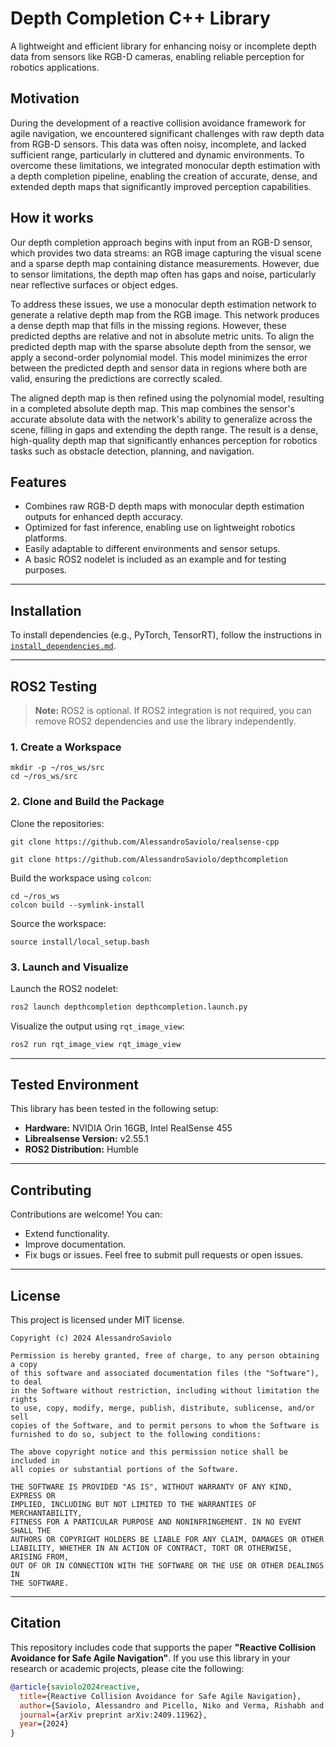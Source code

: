 # Depth Completion C++ Library

A lightweight and efficient library for enhancing noisy or incomplete depth data from sensors like RGB-D cameras, enabling reliable perception for robotics applications.

## Motivation

During the development of a reactive collision avoidance framework for agile navigation, we encountered significant challenges with raw depth data from RGB-D sensors. This data was often noisy, incomplete, and lacked sufficient range, particularly in cluttered and dynamic environments. To overcome these limitations, we integrated monocular depth estimation with a depth completion pipeline, enabling the creation of accurate, dense, and extended depth maps that significantly improved perception capabilities.

## How it works

Our depth completion approach begins with input from an RGB-D sensor, which provides two data streams: an RGB image capturing the visual scene and a sparse depth map containing distance measurements. However, due to sensor limitations, the depth map often has gaps and noise, particularly near reflective surfaces or object edges.

To address these issues, we use a monocular depth estimation network to generate a relative depth map from the RGB image. This network produces a dense depth map that fills in the missing regions. However, these predicted depths are relative and not in absolute metric units. To align the predicted depth map with the sparse absolute depth from the sensor, we apply a second-order polynomial model. This model minimizes the error between the predicted depth and sensor data in regions where both are valid, ensuring the predictions are correctly scaled.

The aligned depth map is then refined using the polynomial model, resulting in a completed absolute depth map. This map combines the sensor's accurate absolute data with the network's ability to generalize across the scene, filling in gaps and extending the depth range. The result is a dense, high-quality depth map that significantly enhances perception for robotics tasks such as obstacle detection, planning, and navigation.

## Features
- Combines raw RGB-D depth maps with monocular depth estimation outputs for enhanced depth accuracy.
- Optimized for fast inference, enabling use on lightweight robotics platforms.
- Easily adaptable to different environments and sensor setups.
- A basic ROS2 nodelet is included as an example and for testing purposes.

---

## Installation

To install dependencies (e.g., PyTorch, TensorRT), follow the instructions in [`install_dependencies.md`](https://github.com/AlessandroSaviolo/depthcompletion/blob/main/install_dependencies.md).

---

## ROS2 Testing
> **Note:** ROS2 is optional. If ROS2 integration is not required, you can remove ROS2 dependencies and use the library independently.

### 1. Create a Workspace
```
mkdir -p ~/ros_ws/src
cd ~/ros_ws/src
```

### 2. Clone and Build the Package
Clone the repositories:
```
git clone https://github.com/AlessandroSaviolo/realsense-cpp
```
```
git clone https://github.com/AlessandroSaviolo/depthcompletion
```
Build the workspace using `colcon`:
```
cd ~/ros_ws
colcon build --symlink-install
```
Source the workspace:
```
source install/local_setup.bash
```

### 3. Launch and Visualize
Launch the ROS2 nodelet:
```bash
ros2 launch depthcompletion depthcompletion.launch.py
```
Visualize the output using `rqt_image_view`:
```bash
ros2 run rqt_image_view rqt_image_view
```

---

## Tested Environment
This library has been tested in the following setup:
- **Hardware:** NVIDIA Orin 16GB, Intel RealSense 455
- **Librealsense Version:** v2.55.1
- **ROS2 Distribution:** Humble

---

## Contributing
Contributions are welcome! You can:
- Extend functionality.
- Improve documentation.
- Fix bugs or issues.
Feel free to submit pull requests or open issues.

---

## License
This project is licensed under MIT license.

```license
Copyright (c) 2024 AlessandroSaviolo

Permission is hereby granted, free of charge, to any person obtaining a copy
of this software and associated documentation files (the "Software"), to deal
in the Software without restriction, including without limitation the rights
to use, copy, modify, merge, publish, distribute, sublicense, and/or sell
copies of the Software, and to permit persons to whom the Software is
furnished to do so, subject to the following conditions:

The above copyright notice and this permission notice shall be included in
all copies or substantial portions of the Software.

THE SOFTWARE IS PROVIDED "AS IS", WITHOUT WARRANTY OF ANY KIND, EXPRESS OR
IMPLIED, INCLUDING BUT NOT LIMITED TO THE WARRANTIES OF MERCHANTABILITY,
FITNESS FOR A PARTICULAR PURPOSE AND NONINFRINGEMENT. IN NO EVENT SHALL THE
AUTHORS OR COPYRIGHT HOLDERS BE LIABLE FOR ANY CLAIM, DAMAGES OR OTHER
LIABILITY, WHETHER IN AN ACTION OF CONTRACT, TORT OR OTHERWISE, ARISING FROM,
OUT OF OR IN CONNECTION WITH THE SOFTWARE OR THE USE OR OTHER DEALINGS IN
THE SOFTWARE.
```

---

## Citation

This repository includes code that supports the paper **"Reactive Collision Avoidance for Safe Agile Navigation"**. 
If you use this library in your research or academic projects, please cite the following:
```bibtex
@article{saviolo2024reactive,
  title={Reactive Collision Avoidance for Safe Agile Navigation},
  author={Saviolo, Alessandro and Picello, Niko and Verma, Rishabh and Loianno, Giuseppe},
  journal={arXiv preprint arXiv:2409.11962},
  year={2024}
}
```
